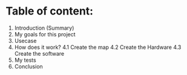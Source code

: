 # 



# Table of content:
  1. Introduction (Summary)
  2. My goals for this project
  3. Usecase
  4. How does it work?
     4.1 Create the map
     4.2 Create the Hardware
     4.3 Create the software
  5. My tests
  6. Conclusion
